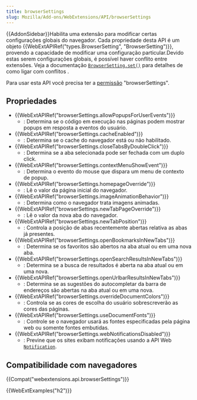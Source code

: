 ```yaml
---
title: browserSettings
slug: Mozilla/Add-ons/WebExtensions/API/browserSettings
---
```


{{AddonSidebar}}Habilita uma extensão para modificar certas configurações globais do navegador. Cada propriedade desta API é um objeto {{WebExtAPIRef("types.BrowserSetting", "BrowserSetting")}}, provendo a capacidade de modificar uma configuração particular.Devido estas serem configurações globais, é possível haver conflito entre extensões. Veja a documentação [`BrowserSetting.set()`](/pt-BR/Add-ons/WebExtensions/API/types/BrowserSetting/set) para detalhes de como ligar com conflitos .

Para usar esta API você precisa ter a [permissão](/pt-BR/docs/Mozilla/Add-ons/WebExtensions/manifest.json/permissions) "browserSettings".

## Propriedades

- {{WebExtAPIRef("browserSettings.allowPopupsForUserEvents")}}
  - : Determina se o código em execução nas páginas podem mostrar popups em resposta a eventos do usuário.
- {{WebExtAPIRef("browserSettings.cacheEnabled")}}
  - : Determina se o cache do navegador está ou não habilitado.
- {{WebExtAPIRef("browserSettings.closeTabsByDoubleClick")}}
  - : Determina se a aba selecionada pode ser fechada com um duplo click.
- {{WebExtAPIRef("browserSettings.contextMenuShowEvent")}}
  - : Determina o evento do mouse que dispara um menu de contexto de popup.
- {{WebExtAPIRef("browserSettings.homepageOverride")}}
  - : Lê o valor da página inicial do navegador.
- {{WebExtAPIRef("browserSettings.imageAnimationBehavior")}}
  - : Determina como o navegador trata imagens animadas.
- {{WebExtAPIRef("browserSettings.newTabPageOverride")}}
  - : Lê o valor da nova aba do navegador.
- {{WebExtAPIRef("browserSettings.newTabPosition")}}
  - : Controla a posição de abas recentemente abertas relativa as abas já presentes.
- {{WebExtAPIRef("browserSettings.openBookmarksInNewTabs")}}
  - : Determina se os favoritos são abertos na aba atual ou em uma nova aba.
- {{WebExtAPIRef("browserSettings.openSearchResultsInNewTabs")}}
  - : Determina se a busca de resultados é aberta na aba atual ou em uma nova.
- {{WebExtAPIRef("browserSettings.openUrlbarResultsInNewTabs")}}
  - : Determina se as sugestões do autocompletar da barra de endereços são abertas na aba atual ou em uma nova.
- {{WebExtAPIRef("browserSettings.overrideDocumentColors")}}
  - : Controla se as cores de escolha do usuário sobrescreverão as cores das páginas.
- {{WebExtAPIRef("browserSettings.useDocumentFonts")}}
  - : Controle se o navegador usará as fontes especificadas pela página web ou somente fontes embutidas.
- {{WebExtAPIRef("browserSettings.webNotificationsDisabled")}}
  - : Previne que os sites exibam notificações usando a API Web [`Notification`](/pt-BR/docs/Web/API/notification).

## Compatibilidade com navegadores

{{Compat("webextensions.api.browserSettings")}}

{{WebExtExamples("h2")}}
